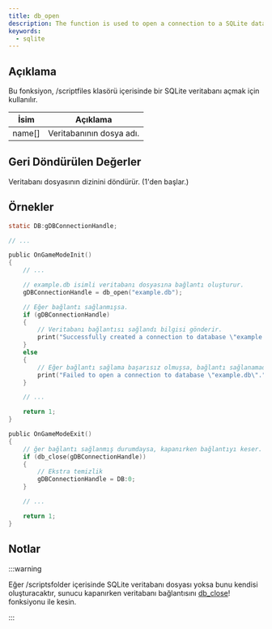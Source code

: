 ```yaml
---
title: db_open
description: The function is used to open a connection to a SQLite database file, which is inside the `/scriptfiles` folder.
keywords:
  - sqlite
---
```


<LowercaseNote />

## Açıklama

Bu fonksiyon, /scriptfiles klasörü içerisinde bir SQLite veritabanı açmak için kullanılır.

| İsim   | Açıklama                 |
| ------ | ------------------------ |
| name[] | Veritabanının dosya adı. |

## Geri Döndürülen Değerler

Veritabanı dosyasının dizinini döndürür. (1'den başlar.)

## Örnekler

```c
static DB:gDBConnectionHandle;

// ...

public OnGameModeInit()
{
    // ...

    // example.db isimli veritabanı dosyasına bağlantı oluşturur.
    gDBConnectionHandle = db_open("example.db");

    // Eğer bağlantı sağlanmışsa.
    if (gDBConnectionHandle)
    {
        // Veritabanı bağlantısı sağlandı bilgisi gönderir.
        print("Successfully created a connection to database \"example.db\".");
    }
    else
    {
        // Eğer bağlantı sağlama başarısız olmuşsa, bağlantı sağlanamadı bilgi
        print("Failed to open a connection to database \"example.db\".");
    }

    // ...

    return 1;
}

public OnGameModeExit()
{
    // ğer bağlantı sağlanmış durumdaysa, kapanırken bağlantıyı keser.
    if (db_close(gDBConnectionHandle))
    {
        // Ekstra temizlik
        gDBConnectionHandle = DB:0;
    }

    // ...

    return 1;
}
```

## Notlar

:::warning

Eğer /scriptsfolder içerisinde SQLite veritabanı dosyası yoksa bunu kendisi oluşturacaktır, sunucu kapanırken veritabanı bağlantısını [db_close](db_close)! fonksiyonu ile kesin.

:::
